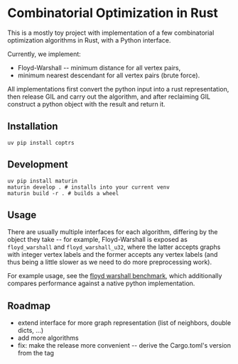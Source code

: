 # Combinatorial Optimization in Rust

This is a mostly toy project with implementation of a few combinatorial optimization algorithms in Rust, with a Python interface.

Currently, we implement:
 * Floyd-Warshall -- minimum distance for all vertex pairs,
 * minimum nearest descendant for all vertex pairs (brute force).

All implementations first convert the python input into a rust representation, then release GIL and carry out the algorithm, and after reclaiming GIL construct a python object with the result and return it.

## Installation

```
uv pip install coptrs
```

## Development

```
uv pip install maturin
maturin develop . # installs into your current venv
maturin build -r . # builds a wheel
```

## Usage
There are usually multiple interfaces for each algorithm, differing by the object they take -- for example, Floyd-Warshall is exposed as `floyd_warshall` and `floyd_warshall_u32`, where the latter accepts graphs with integer vertex labels and the former accepts any vertex labels (and thus being a little slower as we need to do more preprocessing work).

For example usage, see the [floyd warshall benchmark](examples/benchm_floyd_warshall.py), which additionally compares performance against a native python implementation.

## Roadmap
* extend interface for more graph representation (list of neighbors, double dicts, ...)
* add more algorithms
* fix: make the release more convenient -- derive the Cargo.toml's version from the tag
